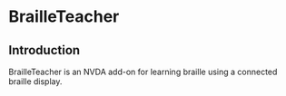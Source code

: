 # BrailleTeacher

## Introduction

BrailleTeacher is an NVDA add-on for learning braille using a connected braille display.

